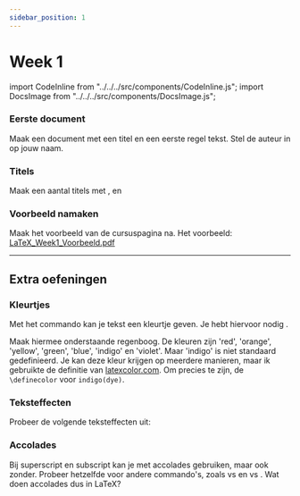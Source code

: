 ```yaml
---
sidebar_position: 1
---
```


# Week 1

import CodeInline from "../../../src/components/CodeInline.js";
import DocsImage from "../../../src/components/DocsImage.js";

### Eerste document

Maak een document met een titel en een eerste regel tekst. Stel de auteur in
op jouw naam.

### Titels

Maak een aantal titels met <CodeInline code="\section{}"/>, <CodeInline code="\subsection{}"/>
en <CodeInline code="\subsubsection{}"/>

### Voorbeeld namaken

Maak het voorbeeld van de cursuspagina na.
Het voorbeeld: [LaTeX_Week1_Voorbeeld.pdf](https://www.a-eskwadraat.nl/Vereniging/Commissies/hektex/downloads/2021-2022/LaTeX_Week1_Voorbeeld.pdf)

---

## Extra oefeningen

### Kleurtjes

Met het commando <CodeInline code="\textcolor{red}{Text}"/> kan je tekst een
kleurtje geven. Je hebt hiervoor nodig <CodeInline code="\usepackage{xcolor}"/>.

Maak hiermee onderstaande regenboog. De kleuren zijn 'red', 'orange', 'yellow',
'green', 'blue', 'indigo' en 'violet'. Maar 'indigo' is niet standaard
gedefinieerd. Je kan deze kleur krijgen op meerdere manieren, maar ik gebruikte
de definitie van [latexcolor.com](http://latexcolor.com/).
Om precies te zijn, de `\definecolor` voor `indigo(dye)`.

<DocsImage src="/assets/latex/rainbow_scratch68.svg" />

### Teksteffecten

Probeer de volgende teksteffecten uit:

<DocsImage src="/assets/latex/textEffects.png" />

### Accolades

Bij superscript en subscript kan je met accolades gebruiken, maar ook zonder.
Probeer hetzelfde voor andere commando's, zoals <CodeInline code="\underline Test"/>
vs <CodeInline code="\underline{Test}"/> en <CodeInline code="\section Titel"/>
vs <CodeInline code="\section{Titel}"/>. Wat doen accolades dus in LaTeX?
